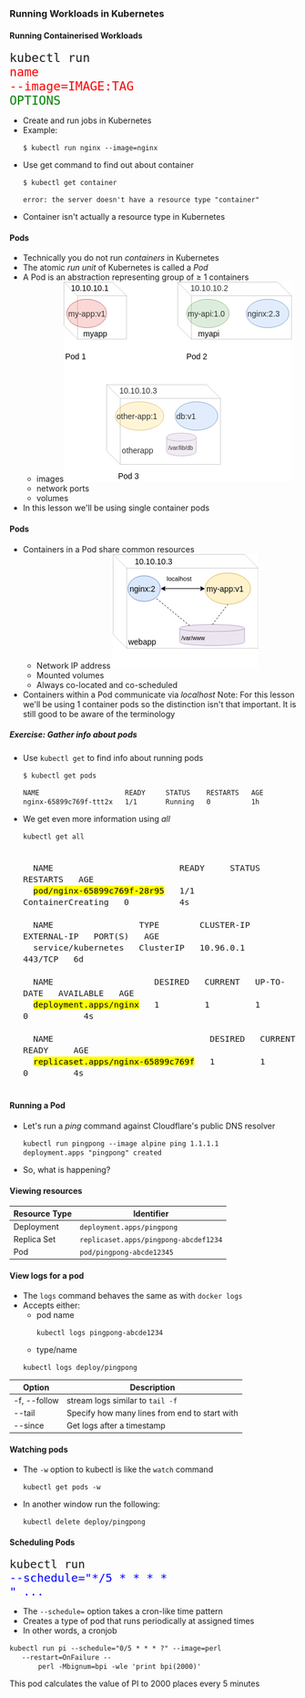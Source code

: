 ### Running Workloads in Kubernetes


#### Running Containerised Workloads
<code style="font-size:16pt;">kubectl run </code><code style="color:red;font-size:16pt;">name </code><code style="color:red;font-size:16pt;">--image=IMAGE:TAG</code><code style="color:green;font-size:16pt;"> OPTIONS</code>
* Create and run jobs in Kubernetes
* Example<!-- .element: class="fragment" data-fragment-index="0" -->:
   ```
   $ kubectl run nginx --image=nginx 
   ```
* Use get command to find out about container <!-- .element: class="fragment" data-fragment-index="1" -->
   ```
   $ kubectl get container
   ```
   ```
   error: the server doesn't have a resource type "container"
   ```
   <!-- .element: class="fragment" data-fragment-index="2" -->
* Container isn't actually a resource type in Kubernetes <!-- .element: class="fragment" data-fragment-index="3" -->


#### Pods
* Technically you do not run  <!-- .element: class="fragment" data-fragment-index="0" -->_containers_ in Kubernetes
* The atomic <!-- .element: class="fragment" data-fragment-index="1" -->_run unit_ of Kubernetes is called a *_Pod_* 
* A Pod is an abstraction representing group <!-- .element: class="fragment" data-fragment-index="2" -->of ≥ 1 containers
   - images![pod and services](img/k8s-pods.png "Pods") <!-- .element: class="img-right" style="width:50%;" -->
   - network ports
   - volumes
* In this lesson we'll be using single container pods <!-- .element: class="fragment" data-fragment-index="3" -->


#### Pods
* Containers in a Pod share common resources   
   - Network IP address ![pod-anatomy](img/k8s-pod-anatomy.png "Pod upclose") <!-- .element: class="img-right" -->
   - Mounted volumes
   - Always co-located and co-scheduled
* Containers within a Pod communicate via _localhost_
Note: For this lesson we'll be using 1 container pods so the distinction isn't
that important. It is still good to be aware of the terminology


##### Exercise: Gather info about pods
* Use `kubectl get` to find info about running pods
   ```
   $ kubectl get pods
   ```
   ```
   NAME                     READY     STATUS    RESTARTS   AGE
   nginx-65899c769f-ttt2x   1/1       Running   0          1h
   ```
   <!-- .element: class="fragment" data-fragment-index="0" style="font-size:13pt;" -->
* We get even more information using <!-- .element: class="fragment" data-fragment-index="1" -->_all_

    ```
    kubectl get all
    ```
   <!-- .element: class="fragment" data-fragment-index="1"  -->
   <pre class="fragment" data-fragment-index="2" style="font-size:13pt;"><code data-trim data-noescape>
    NAME                         READY     STATUS              RESTARTS   AGE
    <mark>pod/nginx-65899c769f-28r95</mark>   1/1       ContainerCreating   0          4s

    NAME                 TYPE        CLUSTER-IP   EXTERNAL-IP   PORT(S)   AGE
    service/kubernetes   ClusterIP   10.96.0.1    <none>        443/TCP   6d

    NAME                    DESIRED   CURRENT   UP-TO-DATE   AVAILABLE   AGE
    <mark>deployment.apps/nginx</mark>   1         1         1            0           4s

    NAME                               DESIRED   CURRENT   READY     AGE
    <mark>replicaset.apps/nginx-65899c769f</mark>   1         1         0         4s
   </code></pre>    


#### Running a Pod
* Let's run a <!-- .element: class="fragment" data-fragment-index="1" -->_ping_ command against Cloudflare's public DNS resolver
   ```
   kubectl run pingpong --image alpine ping 1.1.1.1
   deployment.apps "pingpong" created
   ```
* So, what is happening? <!-- .element: class="fragment" data-fragment-index="3" -->


#### Viewing resources
<asciinema-player autoplay="1" loop="1" font-size="medium" speed="1"
    theme="solarized-light" src="asciinema/basic-kubectl-get.cast" rows="15" ></asciinema-player>

| Resource Type | Identifier |
|---   | --- |
|Deployment | `deployment.apps/pingpong` |
|Replica Set | `replicaset.apps/pingpong-abcdef1234` |
| Pod | `pod/pingpong-abcde12345` |


#### View logs for a pod
* The `logs` command behaves the same as with `docker logs`
* Accepts either:
   + pod name
      ```
      kubectl logs pingpong-abcde1234
      ```
   + type/name
   ```
   kubectl logs deploy/pingpong
   ```

|Option  | Description |
|--- | --- |
| -f, --follow | stream logs similar to `tail -f` |
| --tail <integer> | Specify how many lines from end to start with |
| --since | Get logs after a timestamp |


#### Watching pods
* The `-w` option to kubectl is like the `watch` command
   ```
   kubectl get pods -w
   ```
* In another window run the following:
   ```
   kubectl delete deploy/pingpong
   ```


#### Scheduling Pods

<code style="font-size:15pt;">kubectl run </code><code style="font-size:15pt;color:blue;">--schedule="\*/5 \* \* \* \* " ...</code>

* The <!-- .element: class="fragment" data-fragment-index="0" -->`--schedule=` option takes a cron-like time pattern
* Creates a type of pod that runs periodically at assigned times <!-- .element: class="fragment" data-fragment-index="1" -->
* In other words, a cronjob <!-- .element: class="fragment" data-fragment-index="2" -->

```
kubectl run pi --schedule="0/5 * * * ?" --image=perl 
   --restart=OnFailure -- 
       perl -Mbignum=bpi -wle 'print bpi(2000)'
```
<!-- .element: class="fragment" data-fragment-index="3" -->

This pod calculates the value of PI to 2000 places every 5 minutes <!-- .element: class="fragment" data-fragment-index="4" -->
